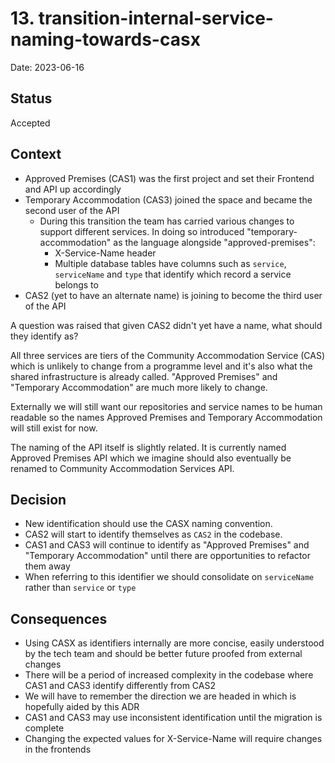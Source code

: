 # 13. transition-internal-service-naming-towards-casx

Date: 2023-06-16

## Status

Accepted

## Context

- Approved Premises (CAS1) was the first project and set their Frontend and API
  up accordingly
- Temporary Accommodation (CAS3) joined the space and became the second user of
  the API
  - During this transition the team has carried various changes to support
      different services. In doing so introduced "temporary-accommodation" as
      the language alongside "approved-premises":
    - X-Service-Name header
    - Multiple database tables have columns such as `service`, `serviceName` and
     `type` that identify which record a service belongs to
- CAS2 (yet to have an alternate name) is joining to become the third user of
  the API

A question was raised that given CAS2 didn't yet have a name, what should they
identify as?

All three services are tiers of the Community Accommodation Service (CAS) which
is unlikely to change from a programme level and it's also what the shared
infrastructure is already called. "Approved Premises" and "Temporary
Accommodation" are much more likely to change.

Externally we will still want our repositories and service names to be human
readable so the names Approved Premises and Temporary Accommodation will still
exist for now.

The naming of the API itself is slightly related. It is currently named Approved
Premises API which we imagine should also eventually be renamed to Community
Accommodation Services API.

## Decision

- New identification should use the CASX naming convention.
- CAS2 will start to identify themselves as `CAS2` in the codebase.
- CAS1 and CAS3 will continue to identify as "Approved Premises" and "Temporary
Accommodation" until there are opportunities to refactor them away
- When referring to this identifier we should consolidate on `serviceName`
  rather than `service` or `type`

## Consequences

- Using CASX as identifiers internally are more concise, easily understood by
the tech team and should be better future proofed from external changes
- There will be a period of increased complexity in the codebase where CAS1 and
CAS3 identify differently from CAS2
- We will have to remember the direction we are headed in which is hopefully
aided by this ADR
- CAS1 and CAS3 may use inconsistent identification until the migration is
complete
- Changing the expected values for X-Service-Name will require changes in the
  frontends
